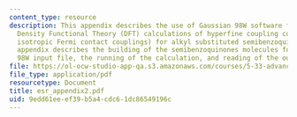 ```yaml
---
content_type: resource
description: This appendix describes the use of Gaussian 98W software for running
  Density Functional Theory (DFT) calculations of hyperfine coupling constants (the
  isotropic Fermi contact couplings) for alkyl substituted semibenzoquinones. This
  appendix describes the building of the semibenzoquinones molecules for the Gaussian
  98W input file, the running of the calculation, and reading of the output file.
file: https://ol-ocw-studio-app-qa.s3.amazonaws.com/courses/5-33-advanced-chemical-experimentation-and-instrumentation-fall-2007/9edd61eeef39b5a4cdc61dc86549196c_esr_appendix2.pdf
file_type: application/pdf
resourcetype: Document
title: esr_appendix2.pdf
uid: 9edd61ee-ef39-b5a4-cdc6-1dc86549196c
---
```

